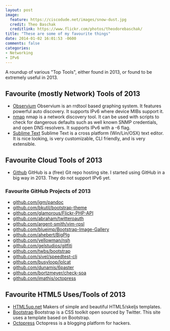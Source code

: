 ```yaml
---
layout: post
image:
  feature: https://ciscodude.net/images/snow-dust.jpg
  credit: Theo Baschak
  creditlink: https://www.flickr.com/photos/theodorebaschak/
title: "These are some of my favourite things"
date: 2014-01-02 16:01:53 -0600
comments: false
categories:
- Networking
- IPv6
---
```

A roundup of various "Top Tools", either found in 2013, or found to be extremely useful in 2013.

<!--more-->

## Favourite (mostly Network) Tools of 2013 ##

*	[Observium](http://observium.org/) Observium is an rrdtool based graphing system. It features powerful auto discovery. It supports IPv6 where device MIBs support it.
*	[nmap](http://nmap.org/) nmap is a network discovery tool. It can be used with scripts to check for dangerous defaults such as well known SNMP credentials, and open DNS resolvers. It supports IPv6 with a -6 flag.
*	[Sublime Text](http://sublimetext.com/) Sublime Text is a cross platform (Win/Lin/OSX) text editor. It is nice looking, is very customizable, CLI friendly, and is very extensible.

## Favourite Cloud Tools of 2013 ##

*	[Github](https://github.com/) GitHub is a (free) Git repo hosting site. I started using GitHub in a big way in 2013. They do not support IPv6 yet.

### Favourite GitHub Projects of 2013 ###

*	<a href="https://github.com/jgm/pandoc">github.com/jgm/pandoc</a>
*	<a href="https://github.com/bkutil/bootstrap-theme">github.com/bkutil/bootstrap-theme</a>
*	<a href="https://github.com/glamorous/Flickr-PHP-API">github.com/glamorous/Flickr-PHP-API</a>
*	<a href="https://github.com/abraham/twitteroauth">github.com/abraham/twitteroauth</a>
*	<a href="https://github.com/argent-smith/vim-rpsl">github.com/argent-smith/vim-rpsl</a>
*	<a href="https://github.com/blueimp/Bootstrap-Image-Gallery">github.com/blueimp/Bootstrap-Image-Gallery</a>
*	<a href="https://github.com/ahebert/BigPlg">github.com/ahebert/BigPlg</a>
*	<a href="https://github.com/yellowman/nsh">github.com/yellowman/nsh</a>
*	<a href="https://github.com/gelstudios/gitfiti">github.com/gelstudios/gitfiti</a>
*	<a href="https://github.com/twbs/bootstrap">github.com/twbs/bootstrap</a>
*	<a href="https://github.com/sivel/speedtest-cli">github.com/sivel/speedtest-cli</a>
*	<a href="https://github.com/busyloop/lolcat">github.com/busyloop/lolcat</a>
*	<a href="https://github.com/dunamis/6paster">github.com/dunamis/6paster</a>
*	<a href="https://github.com/bortzmeyer/check-soa">github.com/bortzmeyer/check-soa</a>
*	<a href="https://github.com/imathis/octopress">github.com/imathis/octopress</a>

## Favourite HTML5 Uses/Tools of 2013 ##

*	<a href="http://html5up.net/">HTML5up.net</a> Makers of simple and beautiful HTML5/skeljs templates.
*	<a href="http://getbootstrap.com/">Bootstrap</a> Bootstrap is a CSS toolkit open sourced by Twitter. This site uses a template based on Bootstrap.
*	<a href="http://octopress.org/">Octopress</a> Octopress is a blogging platform for hackers.


